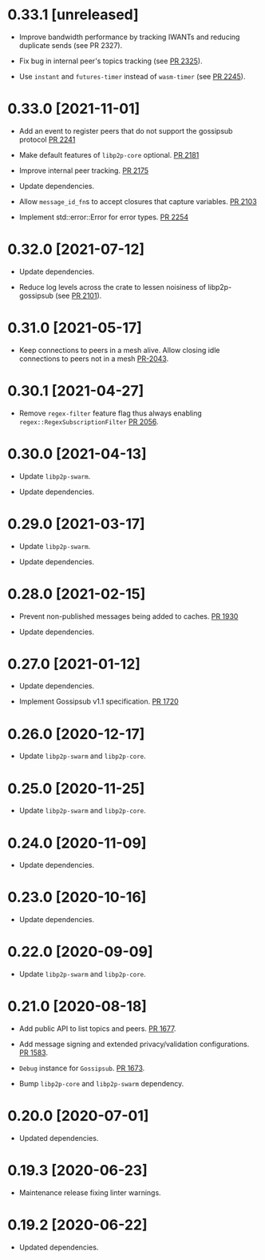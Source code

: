 # 0.33.1 [unreleased]

- Improve bandwidth performance by tracking IWANTs and reducing duplicate sends
  (see PR 2327).

- Fix bug in internal peer's topics tracking (see [PR 2325]).

- Use `instant` and `futures-timer` instead of `wasm-timer` (see [PR 2245]).

[PR 2327]: https://github.com/libp2p/rust-libp2p/pull/2327
[PR 2325]: https://github.com/libp2p/rust-libp2p/pull/2325
[PR 2245]: https://github.com/libp2p/rust-libp2p/pull/2245

# 0.33.0 [2021-11-01]

- Add an event to register peers that do not support the gossipsub protocol
  [PR 2241](https://github.com/libp2p/rust-libp2p/pull/2241)

- Make default features of `libp2p-core` optional.
  [PR 2181](https://github.com/libp2p/rust-libp2p/pull/2181)

- Improve internal peer tracking.
  [PR 2175](https://github.com/libp2p/rust-libp2p/pull/2175)

- Update dependencies.

- Allow `message_id_fn`s to accept closures that capture variables.
  [PR 2103](https://github.com/libp2p/rust-libp2p/pull/2103)

- Implement std::error::Error for error types.
  [PR 2254](https://github.com/libp2p/rust-libp2p/pull/2254)

# 0.32.0 [2021-07-12]

- Update dependencies.

- Reduce log levels across the crate to lessen noisiness of libp2p-gossipsub (see [PR 2101]).

[PR 2101]: https://github.com/libp2p/rust-libp2p/pull/2101

# 0.31.0 [2021-05-17]

- Keep connections to peers in a mesh alive. Allow closing idle connections to peers not in a mesh
  [PR-2043].

[PR-2043]: https://github.com/libp2p/rust-libp2p/pull/2043https://github.com/libp2p/rust-libp2p/pull/2043

# 0.30.1 [2021-04-27]

- Remove `regex-filter` feature flag thus always enabling `regex::RegexSubscriptionFilter` [PR
  2056](https://github.com/libp2p/rust-libp2p/pull/2056).

# 0.30.0 [2021-04-13]

- Update `libp2p-swarm`.

- Update dependencies.

# 0.29.0 [2021-03-17]

- Update `libp2p-swarm`.

- Update dependencies.

# 0.28.0 [2021-02-15]

- Prevent non-published messages being added to caches.
  [PR 1930](https://github.com/libp2p/rust-libp2p/pull/1930)

- Update dependencies.

# 0.27.0 [2021-01-12]

- Update dependencies.

- Implement Gossipsub v1.1 specification.
  [PR 1720](https://github.com/libp2p/rust-libp2p/pull/1720)

# 0.26.0 [2020-12-17]

- Update `libp2p-swarm` and `libp2p-core`.

# 0.25.0 [2020-11-25]

- Update `libp2p-swarm` and `libp2p-core`.

# 0.24.0 [2020-11-09]

- Update dependencies.

# 0.23.0 [2020-10-16]

- Update dependencies.

# 0.22.0 [2020-09-09]

- Update `libp2p-swarm` and `libp2p-core`.

# 0.21.0 [2020-08-18]

- Add public API to list topics and peers. [PR 1677](https://github.com/libp2p/rust-libp2p/pull/1677).

- Add message signing and extended privacy/validation configurations. [PR 1583](https://github.com/libp2p/rust-libp2p/pull/1583).

- `Debug` instance for `Gossipsub`. [PR 1673](https://github.com/libp2p/rust-libp2p/pull/1673).

- Bump `libp2p-core` and `libp2p-swarm` dependency.

# 0.20.0 [2020-07-01]

- Updated dependencies.

# 0.19.3 [2020-06-23]

- Maintenance release fixing linter warnings.

# 0.19.2 [2020-06-22]

- Updated dependencies.
